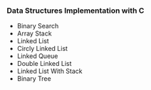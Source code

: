 ### Data Structures Implementation with C

- Binary Search
- Array Stack
- Linked List
- Circly Linked List
- Linked Queue
- Double Linked List
- Linked List With Stack
- Binary Tree

